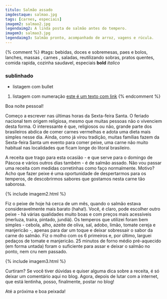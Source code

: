 ```yaml
---
titulo: Salmão assado
imgdestaque: salmao.jpg
tags: [carnes, especiais]
imagem2: salmao2.jpg
legendaimg2: A linda posta de salmão antes do tempero.
imagem3: salmao3.jpg
legendaimg3: Salmão pronto, acompanhado de arroz, vagens e rúcula.
---
```

{% comment %}
#tags: bebidas, doces e sobremesas, paes e bolos, lanches, massas , carnes , saladas, reutilizando sobras, pratos quentes, comida rapida, cozinha saudavel, especiais
**bold**
*italico*
### sublinhado
* listagem com bullet
1. listagem com numeração
[este é um texto com link](https://www.enderecodolink.com)
{% endcomment %}

Boa noite pessoal!

Começo a escrever nas últimas horas da Sexta-feira Santa. O feriado nacional tem origem religiosa, mesmo que muitas pessoas não o vivenciem desta forma. O interessante é que, religiosos ou não, grande parte dos brasileiros abdica de comer carnes vermelhas e adota uma dieta mais simples nesse dia. Ainda, como já virou tradição, muitas famílias fazem da Sexta-feira Santa um evento para comer peixe, uma carne não muito habitual nas localidades que ficam longe do litoral brasileiro. 

A receita que trago para esta ocasião - e que serve para o domingo de Páscoa e vários outros dias também - é de salmão assado. Não vou passar uma receita com medidas corretinhas como faço normalmente. Motivo? Acho que fazer peixe é uma oportunidade de despertarmos para os temperos, de descobrirmos sabores que gostamos nesta carne tão saborosa. 

{% include imagem2.html %}

Fiz o peixe de hoje há cerca de um mês, quando o salmão estava consideravelmente mais barato (haha!). Você, é claro, pode escolher outro peixe - há várias qualidades muito boas e com preços mais acessíveis (merluza, traíra, pintado, jundiá). Os temperos que utilizei foram bem simples - cebola, alho, azeite de oliva, sal, adobo, limão, tomate cereja e manjericão -, apenas para dar um toque e deixar sobressair o sabor da carne do salmão. Fiz o molho com os 6 primeiros e, por último, larguei pedaços de tomate e manjericão. 25 minutos de forno médio pré-aquecido (em forma untada) foram o suficiente para assar e deixar o salmão no ponto, nem cru nem passado.

{% include imagem3.html %}

Curtiram? Se você tiver dúvidas e quiser alguma dica sobre a receita, é só deixar um comentário aqui no blog. Agora, depois de lutar com a internet, que está lentinha, posso, finalmente, postar no blog!

Até a próxima e boa peixada!
